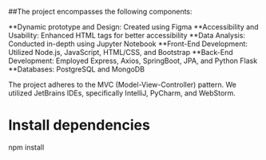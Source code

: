 ##The project encompasses the following components:

**Dynamic prototype and Design: Created using Figma
**Accessibility and Usability: Enhanced HTML tags for better accessibility
**Data Analysis: Conducted in-depth using Jupyter Notebook
**Front-End Development: Utilized Node.js, JavaScript, HTML/CSS, and Bootstrap
**Back-End Development: Employed Express, Axios, SpringBoot, JPA, and Python Flask
**Databases: PostgreSQL and MongoDB

The project adheres to the MVC (Model-View-Controller) pattern. We utilized JetBrains IDEs, specifically IntelliJ, PyCharm, and WebStorm.

# Install dependencies
npm install
